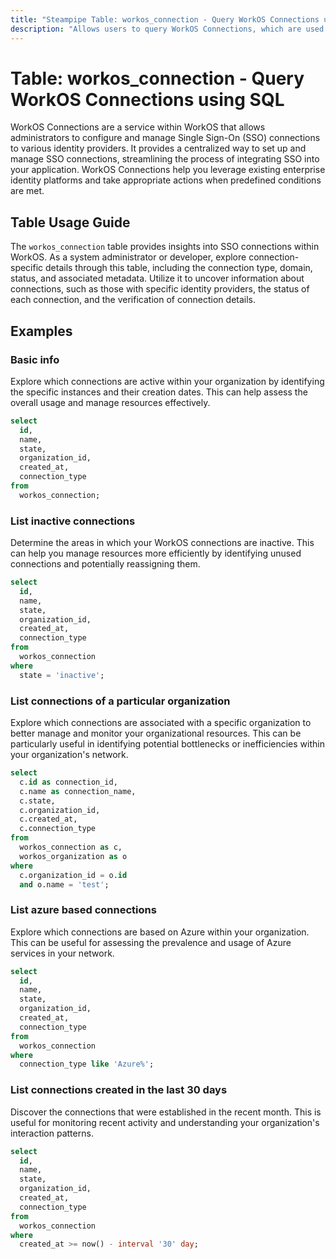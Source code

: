 ```yaml
---
title: "Steampipe Table: workos_connection - Query WorkOS Connections using SQL"
description: "Allows users to query WorkOS Connections, which are used to configure and manage Single Sign-On (SSO) connections to identity providers."
---
```


# Table: workos_connection - Query WorkOS Connections using SQL

WorkOS Connections are a service within WorkOS that allows administrators to configure and manage Single Sign-On (SSO) connections to various identity providers. It provides a centralized way to set up and manage SSO connections, streamlining the process of integrating SSO into your application. WorkOS Connections help you leverage existing enterprise identity platforms and take appropriate actions when predefined conditions are met.

## Table Usage Guide

The `workos_connection` table provides insights into SSO connections within WorkOS. As a system administrator or developer, explore connection-specific details through this table, including the connection type, domain, status, and associated metadata. Utilize it to uncover information about connections, such as those with specific identity providers, the status of each connection, and the verification of connection details.

## Examples

### Basic info
Explore which connections are active within your organization by identifying the specific instances and their creation dates. This can help assess the overall usage and manage resources effectively.

```sql
select
  id,
  name,
  state,
  organization_id,
  created_at,
  connection_type
from
  workos_connection;
```

### List inactive connections
Determine the areas in which your WorkOS connections are inactive. This can help you manage resources more efficiently by identifying unused connections and potentially reassigning them.

```sql
select
  id,
  name,
  state,
  organization_id,
  created_at,
  connection_type
from
  workos_connection
where
  state = 'inactive';
```

### List connections of a particular organization
Explore which connections are associated with a specific organization to better manage and monitor your organizational resources. This can be particularly useful in identifying potential bottlenecks or inefficiencies within your organization's network.

```sql
select
  c.id as connection_id,
  c.name as connection_name,
  c.state,
  c.organization_id,
  c.created_at,
  c.connection_type
from
  workos_connection as c,
  workos_organization as o
where
  c.organization_id = o.id
  and o.name = 'test';
```

### List azure based connections
Explore which connections are based on Azure within your organization. This can be useful for assessing the prevalence and usage of Azure services in your network.

```sql
select
  id,
  name,
  state,
  organization_id,
  created_at,
  connection_type
from
  workos_connection
where
  connection_type like 'Azure%';
```

### List connections created in the last 30 days
Discover the connections that were established in the recent month. This is useful for monitoring recent activity and understanding your organization's interaction patterns.

```sql
select
  id,
  name,
  state,
  organization_id,
  created_at,
  connection_type
from
  workos_connection
where
  created_at >= now() - interval '30' day;
```